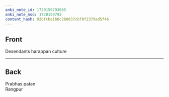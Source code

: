 ```yaml
---
anki_note_id: 1720159793065
anki_note_mod: 1720159793
content_hash: 92bfcbe1b0c2b0037cbf0f2379ad5f46
---
```


## Front

Desendants harappan culture

<hr/>

## Back

Prabhas patan   
Rangpur